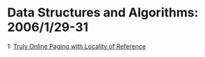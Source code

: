 # Data Structures and Algorithms: 2006/1/29-31  
1: [Truly Online Paging with Locality of Reference](https://doi.org/10.48550/arXiv.cs/0601127)  